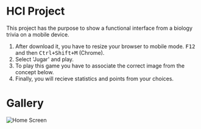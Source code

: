 # HCI Project

This project has the purpose to show a functional interface from a biology trivia on a mobile device.

1. After download it, you have to resize your browser to mobile mode. <kbd>F12</kbd> and then <kbd>Ctrl+Shift+M</kbd> (Chrome).
2. Select 'Jugar' and play.
3. To play this game you have to associate the correct image from the concept below.
4. Finally, you will recieve statistics and points from your choices.

# Gallery

<img src="http://imgur.com/PUeJdcS" alt="Home Screen">